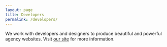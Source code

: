 ```yaml
---
layout: page
title: Developers
permalink: /developers/
---
```


We work with developers and designers to produce beautiful and powerful agency websites. Visit [our site](http://www.homeflow.co.uk/websites/designer-partners/) for more information.